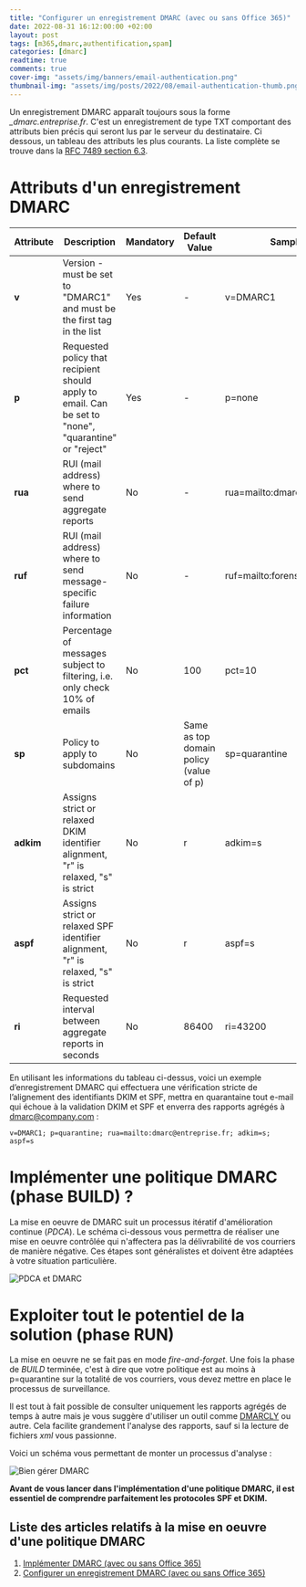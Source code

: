 ```yaml
---
title: "Configurer un enregistrement DMARC (avec ou sans Office 365)"
date: 2022-08-31 16:12:00:00 +02:00
layout: post
tags: [m365,dmarc,authentification,spam]
categories: [dmarc]
readtime: true
comments: true
cover-img: "assets/img/banners/email-authentication.png"
thumbnail-img: "assets/img/posts/2022/08/email-authentication-thumb.png"
---
```


Un enregistrement DMARC apparaît toujours sous la forme *_dmarc.entreprise.fr*. C'est un enregistrement de type TXT comportant des attributs bien précis qui seront lus par le serveur du destinataire. Ci dessous, un tableau des attributs les plus courants. La liste complète se trouve dans la [RFC 7489 section 6.3](https://tools.ietf.org/html/rfc7489#section-6.3).

# Attributs d'un enregistrement DMARC

| **Attribute** | **Description**                                                                                        | **Mandatory** | **Default Value**                        | **Sample Value**                 |
|---------------|--------------------------------------------------------------------------------------------------------|---------------|------------------------------------------|----------------------------------|
| **v**         | Version \- must be set to "DMARC1" and must be the first tag in the list                               | Yes           | \-                                       | v=DMARC1                         |
| **p**         | Requested policy that recipient should apply to email\. Can be set to "none", "quarantine" or "reject" | Yes           | \-                                       | p=none                           |
| **rua**       | RUI \(mail address\) where to send aggregate reports                                                   | No            | \-                                       | rua=mailto:dmarc@company\.com    |
| **ruf**       | RUI \(mail address\) where to send message\-specific failure information                               | No            | \-                                       | ruf=mailto:forensic@company\.com |
| **pct**       | Percentage of messages subject to filtering, i\.e\. only check 10% of emails                           | No            | 100                                      | pct=10                           |
| **sp**        | Policy to apply to subdomains                                                                          | No            | Same as top domain policy \(value of p\) | sp=quarantine                    |
| **adkim**     | Assigns strict or relaxed DKIM identifier alignment, "r" is relaxed, "s" is strict                     | No            | r                                        | adkim=s                          |
| **aspf**      | Assigns strict or relaxed SPF identifier alignment, "r" is relaxed, "s" is strict                      | No            | r                                        | aspf=s                           |
| **ri**        | Requested interval between aggregate reports in seconds                                                | No            | 86400                                    | ri=43200                         |

En utilisant les informations du tableau ci-dessus, voici un exemple d’enregistrement DMARC qui effectuera une vérification stricte de l’alignement des identifiants DKIM et SPF, mettra en quarantaine tout e-mail qui échoue à la validation DKIM et SPF et enverra des rapports agrégés à dmarc@company.com :

```
v=DMARC1; p=quarantine; rua=mailto:dmarc@entreprise.fr; adkim=s; aspf=s
```
# Implémenter une politique DMARC (phase BUILD) ?

La mise en oeuvre de DMARC suit un processus itératif d'amélioration continue (*PDCA*). Le schéma ci-dessous vous permettra de réaliser une mise en oeuvre contrôlée qui n'affectera pas la délivrabilité de vos courriers de manière négative. Ces étapes sont généralistes et doivent être adaptées à votre situation particulière. 

![PDCA et DMARC](/assets/img/posts/2022/08/implementer-DMARC-PDCA.png)

# Exploiter tout le potentiel de la solution (phase RUN)

La mise en oeuvre ne se fait pas en mode *fire-and-forget*. Une fois la phase de *BUILD* terminée, c'est à dire que votre politique est au moins à p=quarantine sur la totalité de vos courriers, vous devez mettre en place le processus de surveillance.

Il est tout à fait possible de consulter uniquement les rapports agrégés de temps à autre mais je vous suggère d'utiliser un outil comme [DMARCLY](https://dmarcly.com/?fpr=2oren) ou autre. Cela facilite grandement l'analyse des rapports, sauf si la lecture de fichiers *xml* vous passionne. 

Voici un schéma vous permettant de monter un processus d'analyse :

![Bien gérer DMARC](/assets/img/posts/2022/08/processus-anayse-rapports-dmarc.png)

**Avant de vous lancer dans l'implémentation d'une politique DMARC, il est essentiel de comprendre parfaitement les protocoles SPF et DKIM.**

## Liste des articles relatifs à la mise en oeuvre d'une politique DMARC
1. [Implémenter DMARC (avec ou sans Office 365)](https://techlifejacket.github.io/dmarc/implementer-dmarc-avec-ou-sans-office-365)
2. [Configurer un enregistrement DMARC (avec ou sans Office 365)](https://techlifejacket.github.io/dmarc/configurer-un-enregistrement-dmarc)
